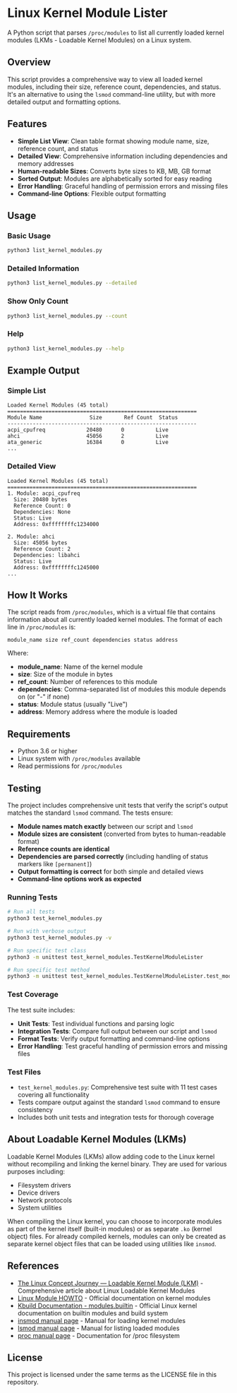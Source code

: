 # Linux Kernel Module Lister

A Python script that parses `/proc/modules` to list all currently loaded kernel modules (LKMs - Loadable Kernel Modules) on a Linux system.

## Overview

This script provides a comprehensive way to view all loaded kernel modules, including their size, reference count, dependencies, and status. It's an alternative to using the `lsmod` command-line utility, but with more detailed output and formatting options.

## Features

- **Simple List View**: Clean table format showing module name, size, reference count, and status
- **Detailed View**: Comprehensive information including dependencies and memory addresses
- **Human-readable Sizes**: Converts byte sizes to KB, MB, GB format
- **Sorted Output**: Modules are alphabetically sorted for easy reading
- **Error Handling**: Graceful handling of permission errors and missing files
- **Command-line Options**: Flexible output formatting

## Usage

### Basic Usage
```bash
python3 list_kernel_modules.py
```

### Detailed Information
```bash
python3 list_kernel_modules.py --detailed
```

### Show Only Count
```bash
python3 list_kernel_modules.py --count
```

### Help
```bash
python3 list_kernel_modules.py --help
```

## Example Output

### Simple List
```
Loaded Kernel Modules (45 total)
============================================================
Module Name               Size       Ref Count  Status    
------------------------------------------------------------
acpi_cpufreq             20480      0          Live      
ahci                     45056      2          Live      
ata_generic              16384      0          Live      
...
```

### Detailed View
```
Loaded Kernel Modules (45 total)
============================================================
1. Module: acpi_cpufreq
  Size: 20480 bytes
  Reference Count: 0
  Dependencies: None
  Status: Live
  Address: 0xffffffffc1234000

2. Module: ahci
  Size: 45056 bytes
  Reference Count: 2
  Dependencies: libahci
  Status: Live
  Address: 0xffffffffc1245000
...
```

## How It Works

The script reads from `/proc/modules`, which is a virtual file that contains information about all currently loaded kernel modules. The format of each line in `/proc/modules` is:

```
module_name size ref_count dependencies status address
```

Where:
- **module_name**: Name of the kernel module
- **size**: Size of the module in bytes
- **ref_count**: Number of references to this module
- **dependencies**: Comma-separated list of modules this module depends on (or "-" if none)
- **status**: Module status (usually "Live")
- **address**: Memory address where the module is loaded

## Requirements

- Python 3.6 or higher
- Linux system with `/proc/modules` available
- Read permissions for `/proc/modules`

## Testing

The project includes comprehensive unit tests that verify the script's output matches the standard `lsmod` command. The tests ensure:

- **Module names match exactly** between our script and `lsmod`
- **Module sizes are consistent** (converted from bytes to human-readable format)
- **Reference counts are identical**
- **Dependencies are parsed correctly** (including handling of status markers like `[permanent]`)
- **Output formatting is correct** for both simple and detailed views
- **Command-line options work as expected**

### Running Tests

```bash
# Run all tests
python3 test_kernel_modules.py

# Run with verbose output
python3 test_kernel_modules.py -v

# Run specific test class
python3 -m unittest test_kernel_modules.TestKernelModuleLister

# Run specific test method
python3 -m unittest test_kernel_modules.TestKernelModuleLister.test_module_names_match_lsmod
```

### Test Coverage

The test suite includes:

- **Unit Tests**: Test individual functions and parsing logic
- **Integration Tests**: Compare full output between our script and `lsmod`
- **Format Tests**: Verify output formatting and command-line options
- **Error Handling**: Test graceful handling of permission errors and missing files

### Test Files

- `test_kernel_modules.py`: Comprehensive test suite with 11 test cases covering all functionality
- Tests compare output against the standard `lsmod` command to ensure consistency
- Includes both unit tests and integration tests for thorough coverage

## About Loadable Kernel Modules (LKMs)

Loadable Kernel Modules (LKMs) allow adding code to the Linux kernel without recompiling and linking the kernel binary. They are used for various purposes including:

- Filesystem drivers
- Device drivers
- Network protocols
- System utilities

When compiling the Linux kernel, you can choose to incorporate modules as part of the kernel itself (built-in modules) or as separate `.ko` (kernel object) files. For already compiled kernels, modules can only be created as separate kernel object files that can be loaded using utilities like `insmod`.

## References

- [The Linux Concept Journey — Loadable Kernel Module (LKM)](https://medium.com/@boutnaru/the-linux-concept-journey-loadable-kernel-module-lkm-5eaa4db346a1) - Comprehensive article about Linux Loadable Kernel Modules
- [Linux Module HOWTO](https://tldp.org/HOWTO/Module-HOWTO/x73.html) - Official documentation on kernel modules
- [Kbuild Documentation - modules.builtin](https://www.kernel.org/doc/html/latest/kbuild/kbuild.html#modules-builtin) - Official Linux kernel documentation on builtin modules and build system
- [insmod manual page](https://man7.org/linux/man-pages/man8/insmod.8.html) - Manual for loading kernel modules
- [lsmod manual page](https://man7.org/linux/man-pages/man8/lsmod.8.html) - Manual for listing loaded modules
- [proc manual page](https://man7.org/linux/man-pages/man5/proc.5.html) - Documentation for /proc filesystem

## License

This project is licensed under the same terms as the LICENSE file in this repository.
